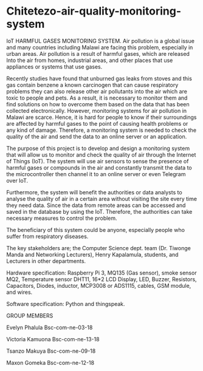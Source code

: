 # Chitetezo-air-quality-monitoring-system
IoT HARMFUL GASES MONITORING SYSTEM.
Air pollution is a global issue and many countries including
Malawi are facing this problem, especially in urban areas. 
Air pollution is a result of harmful gases, which are released 
Into the air from homes, industrial areas, and other places 
that use appliances or systems that use gases.

Recently studies have found that unburned gas leaks from stoves 
and this gas contain benzene a known carcinogen that can cause 
respiratory problems they can also release other air pollutants
into the air which are toxic to people and pets. As a result,
it is necessary to monitor them and find solutions on how to 
overcome them based on the data that has been collected electronically.
However, monitoring systems for air pollution in Malawi are scarce. 
Hence, it is hard for people to know if their surroundings are affected
by harmful gases to the point of causing health problems or any kind of damage.
Therefore, a monitoring system is needed to check the quality of the air 
and send the data to an online server or an application. 

The purpose of this project is to develop and design a monitoring system that
will allow us to monitor and check the quality of air through the 
Internet of Things (IoT). The system will use air sensors to sense 
the presence of harmful gases or compounds in the air and constantly 
transmit the data to the microcontroller then channel it to an online 
server or even Telegram over IoT.

Furthermore, the system will benefit 
the authorities or data analysts to analyse the quality of air in a certain 
area without visiting the site every time they need data. Since the data 
from remote areas can be accessed and saved in the database by using the IoT. 
Therefore, the authorities can take necessary measures to control the problem. 

The beneficiary of this system could be anyone, especially people who suffer 
from respiratory diseases.

The key stakeholders are; the Computer Science dept. team (Dr. Tiwonge Manda and Networking Lecturers), 
Henry Kapalamula, students, and Lecturers in other departments. 

Hardware specification: Raspberry Pi 3, MQ135 (Gas sensor), smoke sensor MQ2,
Temperature sensor DHT11, 16*2 LCD Display, LED, Buzzer, Resistors, Capacitors,
Diodes, inductor, MCP3008 or ADS1115, cables, GSM module, and wires. 
 
Software specification: Python and thingspeak. 
 
GROUP MEMBERS

Evelyn Phalula Bsc-com-ne-03-18

Victoria Kamuona Bsc-com-ne-13-18
 
Tsanzo Makuya Bsc-com-ne-09-18

Maxon Gomeka Bsc-com-ne-12-18
